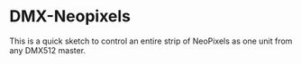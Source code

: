 # DMX-Neopixels
This is a quick sketch to control an entire strip of NeoPixels as one unit from any DMX512 master. 
